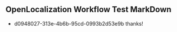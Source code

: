 ## OpenLocalization Workflow Test MarkDown
* d0948027-313e-4b6b-95cd-0993b2d53e9b 
thanks!<!--HONumber=Mar16_HO2-->
